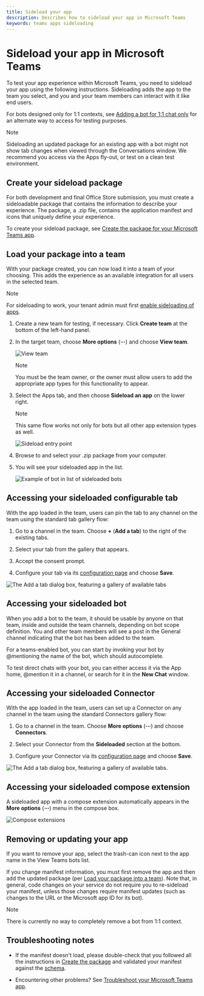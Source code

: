 ```yaml
---
title: Sideload your app
description: Describes how to sideload your app in Microsoft Teams
keywords: teams apps sideloading
---
```


# Sideload your app in Microsoft Teams

To test your app experience within Microsoft Teams, you need to sideload your app using the following instructions. Sideloading adds the app to the team you select, and you and your team members can interact with it like end users.

For bots designed only for 1:1 contexts, see [Adding a bot for 1:1 chat only](~/concepts/bots/bots-test#adding-a-bot-for-11-chat-only) for an alternate way to access for testing purposes.

> [!NOTE]
> Sideloading an updated package for an existing app with a bot might not show tab changes when viewed through the Conversations window. We recommend you access via the Apps fly-out, or test on a clean test environment.

## Create your sideload package

For both development and final Office Store submission, you must create a sideloadable package that contains the information to describe your experience. The package, a .zip file, contains the application manifest and icons that uniquely define your experience.

To create your sideload package, see [Create the package for your Microsoft Teams app](~/publishing/apps-package).

## Load your package into a team

With your package created, you can now load it into a team of your choosing. This adds the experience as an available integration for all users in the selected team.

> [!NOTE]
> For sideloading to work, your tenant admin must first [enable sideloading of apps](/microsoftteams/admin-settings).

1. Create a new team for testing, if necessary. Click **Create team** at the bottom of the left-hand panel.

2. In the target team, choose **More options** (**&#8943;**) and choose **View team**.

   ![View team](~/assets/images/tab_view_team.png)

   > [!NOTE]
   > You must be the team owner, or the owner must allow users to add the appropriate app types for this functionality to appear.

3. Select the Apps tab, and then choose **Sideload an app** on the lower right.

   > [!NOTE]
   > This same flow works not only for bots but all other app extension types as well.

   ![Sideload entry point](~/assets/images/sideloadentrypoint.png)

4. Browse to and select your .zip package from your computer.

5. You will see your sideloaded app in the list.

   ![Example of bot in list of sideloaded bots](~/assets/images/botinlist.jpg)

## Accessing your sideloaded configurable tab

With the app loaded in the team, users can pin the tab to any channel on the team using the standard tab gallery flow:

1. Go to a channel in the team. Choose **+** (**Add a tab**) to the right of the existing tabs.

2. Select your tab from the gallery that appears.

3. Accept the consent prompt.

4. Configure your tab via its [configuration page](~/concepts/tabs/tabs-configuration) and choose **Save**. 

  ![The Add a tab dialog box, featuring a gallery of available tabs](~/assets/images/tab_gallery.png)

## Accessing your sideloaded bot
 
When you add a bot to the team, it should be usable by anyone on that team, inside and outside the team channels, depending on bot scope definition. You and other team members will see a post in the General channel indicating that the bot has been added to the team.

For a teams-enabled bot, you can start by invoking your bot by @mentioning the name of the bot, which should autocomplete.

To test direct chats with your bot, you can either access it via the App home, @mention it in a channel, or search for it in the **New Chat** window.

## Accessing your sideloaded Connector

With the app loaded in the team, users can set up a Connector on any channel in the team using the standard Connectors gallery flow:

1. Go to a channel in the team. Choose **More options** (**&#8943;**) and choose **Connectors**.

2. Select your Connector from the **Sideloaded** section at the bottom.

3. Configure your Connector via its [configuration page](~/concepts/connectors) and choose **Save**. 

  ![The Add a tab dialog box, featuring a gallery of available tabs.](~/assets/images/connector_gallery.png)

## Accessing your sideloaded compose extension

A sideloaded app with a compose extension automatically appears in the **More options** (**&#8943;**) menu in the compose box.

![Compose extensions](~/assets/images/compose-extensions/cesampleapp.png)

## Removing or updating your app

If you want to remove your app, select the trash-can icon next to the app name in the View Teams bots list.  

If you change manifest information, you must first remove the app and then add the updated package (per [Load your package into a team](#load-your-package-into-a-team)). Note that, in general, code changes on your service do not require you to re-sideload your manifest, unless those changes require manifest updates (such as changes to the URL or the Microsoft app ID for its bot). 

> [!NOTE]
> There is currently no way to completely remove a bot from 1:1 context.

## Troubleshooting notes

* If the manifest doesn't load, please double-check that you followed all the instructions in [Create the package](~/publishing/apps-package) and validated your manifest against the [schema](~/resources/schema/manifest-schema).

* Encountering other problems? See [Troubleshoot your Microsoft Teams app](~/troubleshoot/troubleshoot).
